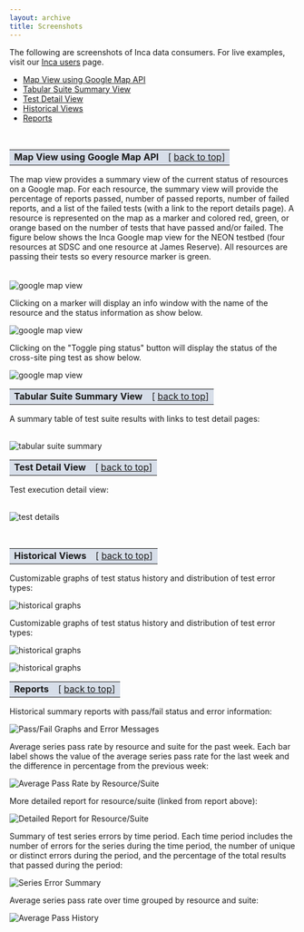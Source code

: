 ```yaml
---
layout: archive
title: Screenshots
---
```


<p>The following are screenshots of Inca data consumers. For live examples, visit our <a href="/inca/users">Inca users</a> page.</p>
<ul>
<li><a href="#map">Map View using Google Map API</a></li>
<li><a href="#sum"> Tabular Suite Summary View</a></li>
<li><a href="#detail">Test Detail View </a></li>
<li><a href="#hist">Historical Views</a></li>
<li><a href="#reports">Reports</a></li>
</ul>
<p class="small">&nbsp;</p>
<table style="width: 100%;" border="0" cellspacing="0" cellpadding="0">
<tbody>
<tr class="ptext" valign="middle" bgcolor="#D7DEE9">
<td class="ptext"><a id="map" name="map"></a><strong>Map View using Google Map API </strong></td>
<td class="ptext" align="right">[ <a href="#top">back to top</a>]</td>
</tr>
</tbody>
</table>
<p>The map view provides a summary view of the current status of resources on a Google map. For each resource, the summary view will provide the percentage of reports passed, number of passed reports, number of failed reports, and a list of the failed tests (with a link to the report details page). A resource is represented on the map as a marker and colored red, green, or orange based on the number of tests that have passed and/or failed. The figure below shows the Inca Google map view for the NEON testbed (four resources at SDSC and one resource at James Reserve). All resources are passing their tests so every resource marker is green.<br /> <br /> <br /> <img src="/inca/files/www/map1.png" alt="google map view" border="0" /></p>
<p>Clicking on a marker will display an info window with the name of the resource and the status information as show below.</p>
<p><img src="/inca/files/www/map2.png" alt="google map view" border="0" /></p>
<p>Clicking on the "Toggle ping status" button will display the status of the cross-site ping test as show below.</p>
<p><img src="/inca/files/www/map3.png" alt="google map view" border="0" /></p>
<table style="width: 100%;" border="0" cellspacing="0" cellpadding="0">
<tbody>
<tr class="ptext" valign="middle" bgcolor="#D7DEE9">
<td class="ptext"><a id="sum" name="sum"></a><strong>Tabular Suite Summary View </strong></td>
<td class="ptext" align="right">[ <a href="#top">back to top</a>]</td>
</tr>
</tbody>
</table>
<p>A summary table of test suite results with links to test detail pages:</p>
<p><br /> <img src="/inca/files/www/table.jpg" alt="tabular suite summary" border="0" /></p>
<table style="width: 100%;" border="0" cellspacing="0" cellpadding="0">
<tbody>
<tr class="ptext" valign="middle" bgcolor="#D7DEE9">
<td class="ptext"><a id="detail" name="detail"></a><strong>Test Detail View </strong></td>
<td class="ptext" align="right">[ <a href="#top">back to top</a>]</td>
</tr>
</tbody>
</table>
<p>Test execution detail view:</p>
<p><br /> <img src="/inca/files/www/details.jpg" alt="test details" border="0" /></p>
<p>&nbsp;</p>
<table style="width: 100%;" border="0" cellspacing="0" cellpadding="0">
<tbody>
<tr class="ptext" valign="middle" bgcolor="#D7DEE9">
<td class="ptext"><a id="hist" name="hist"></a><strong>Historical Views </strong></td>
<td class="ptext" align="right">[ <a href="#top">back to top</a>]</td>
</tr>
</tbody>
</table>
<p>Customizable graphs of test status history and distribution of test error types:</p>
<p><img src="/inca/files/www/graph1.jpg" alt="historical graphs" border="0" /></p>
<p>Customizable graphs of test status history and distribution of test error types:</p>
<p><img src="/inca/files/www/2.3graph.png" alt="historical graphs" border="0" /></p>
<p><img src="/inca/files/www/2.3hist.png" alt="historical graphs" border="0" /></p>
<table style="width: 100%;" border="0" cellspacing="0" cellpadding="0">
<tbody>
<tr class="ptext" valign="middle" bgcolor="#D7DEE9">
<td class="ptext"><a name="reports"></a><strong>Reports </strong></td>
<td class="ptext" align="right">[ <a href="#top">back to top</a>]</td>
</tr>
</tbody>
</table>
<p>Historical summary reports with pass/fail status and error information:</p>
<p><img src="/inca/files/www/summary_report.jpg" alt="Pass/Fail Graphs and Error Messages" border="0" /></p>
<p>Average series pass rate by resource and suite for the past week. Each bar label shows the value of the average series pass rate for the last week and the difference in percentage from the previous week:</p>
<p><img src="/inca/files/www/summaryJsp.gif" alt="Average Pass Rate by Resource/Suite" border="0" /></p>
<p>More detailed report for resource/suite (linked from report above):</p>
<p><img src="/inca/files/www/summaryDetailsJsp.gif" alt="Detailed Report for Resource/Suite" border="0" /></p>
<p>Summary of test series errors by time period. Each time period includes the number of errors for the series during the time period, the number of unique or distinct errors during the period, and the percentage of the total results that passed during the period:</p>
<p><img src="/inca/files/www/error-summary.gif" alt="Series Error Summary" border="0" /></p>
<p>Average series pass rate over time grouped by resource and suite:</p>
<p><img src="/inca/files/www/summaryHistoryJsp.gif" alt="Average Pass History" border="0" /></p>
